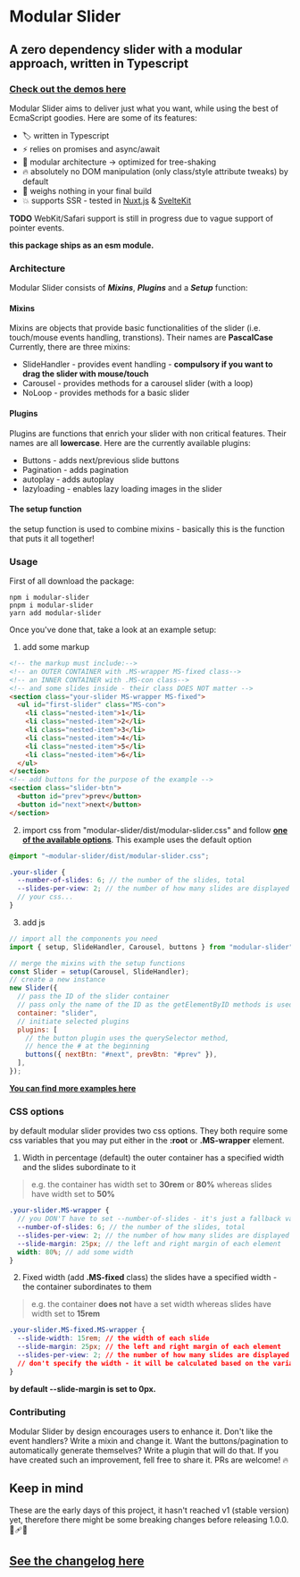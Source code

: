 # Modular Slider

## A zero dependency slider with a modular approach, written in Typescript

### [Check out the demos here](https://matb85.github.io/modular-slider/)

Modular Slider aims to deliver just what you want, while using the best of EcmaScript goodies. Here are some of its features:

- :label: written in Typescript
- :zap: relies on promises and async/await
- :art: modular architecture -> optimized for tree-shaking
- :fire: absolutely no DOM manipulation (only class/style attribute tweaks) by default
- :rocket: weighs nothing in your final build
- :boom: supports SSR - tested in [Nuxt.js](https://nuxtjs.org/) & [SvelteKit](https://kit.svelte.dev/)

**TODO** WebKit/Safari support is still in progress due to vague support of pointer events.

**this package ships as an esm module.**

### Architecture

Modular Slider consists of **_Mixins_**, **_Plugins_** and a **_Setup_** function:

#### Mixins

Mixins are objects that provide basic functionalities of the slider (i.e. touch/mouse events handling, transtions). Their names are **PascalCase** Currently, there are three mixins:

- SlideHandler - provides event handling - **compulsory if you want to drag the slider with mouse/touch**
- Carousel - provides methods for a carousel slider (with a loop)
- NoLoop - provides methods for a basic slider

#### Plugins

Plugins are functions that enrich your slider with non critical features. Their names are all **lowercase**. Here are the currently available plugins:

- Buttons - adds next/previous slide buttons
- Pagination - adds pagination
- autoplay - adds autoplay
- lazyloading - enables lazy loading images in the slider

#### The setup function

the setup function is used to combine mixins - basically this is the function that puts it all together!

### Usage

First of all download the package:

```
npm i modular-slider
pnpm i modular-slider
yarn add modular-slider
```

Once you've done that, take a look at an example setup:

1. add some markup

```html
<!-- the markup must include:-->
<!-- an OUTER CONTAINER with .MS-wrapper MS-fixed class-->
<!-- an INNER CONTAINER with .MS-con class-->
<!-- and some slides inside - their class DOES NOT matter -->
<section class="your-slider MS-wrapper MS-fixed">
  <ul id="first-slider" class="MS-con">
    <li class="nested-item">1</li>
    <li class="nested-item">2</li>
    <li class="nested-item">3</li>
    <li class="nested-item">4</li>
    <li class="nested-item">5</li>
    <li class="nested-item">6</li>
  </ul>
</section>
<!-- add buttons for the purpose of the example -->
<section class="slider-btn">
  <button id="prev">prev</button>
  <button id="next">next</button>
</section>
```

2. import css from "modular-slider/dist/modular-slider.css" and follow [**one of the available options**](#css-options). This example uses the default option

```scss
@import "~modular-slider/dist/modular-slider.css";

.your-slider {
  --number-of-slides: 6; // the number of the slides, total
  --slides-per-view: 2; // the number of how many slides are displayed at once
  // your css...
}
```

3. add js

```js
// import all the components you need
import { setup, SlideHandler, Carousel, buttons } from "modular-slider";

// merge the mixins with the setup functions
const Slider = setup(Carousel, SlideHandler);
// create a new instance
new Slider({
  // pass the ID of the slider container
  // pass only the name of the ID as the getElementByID methods is used
  container: "slider",
  // initiate selected plugins
  plugins: [
    // the button plugin uses the querySelector method,
    // hence the # at the beginning
    buttons({ nextBtn: "#next", prevBtn: "#prev" }),
  ],
});
```

**[You can find more examples here](https://matb85.github.io/modular-slider/)**

### CSS options

by default modular slider provides two css options. They both require some css variables that you may put either in the **:root** or **.MS-wrapper** element.

1. Width in percentage (default)
   the outer container has a specified width and the slides subordinate to it

> e.g. the container has width set to **30rem** or **80%** whereas slides have width set to **50%**

```scss
.your-slider.MS-wrapper {
  // you DON'T have to set --number-of-slides - it's just a fallback value just in case something goes wrong
  --number-of-slides: 6; // the number of the slides, total
  --slides-per-view: 2; // the number of how many slides are displayed at once
  --slide-margin: 25px; // the left and right margin of each element
  width: 80%; // add some width
}
```

2. Fixed width (add **.MS-fixed** class)
   the slides have a specified width - the container subordinates to them

> e.g. the container **does not** have a set width whereas slides have width set to **15rem**

```css
.your-slider.MS-fixed.MS-wrapper {
  --slide-width: 15rem; // the width of each slide
  --slide-margin: 25px; // the left and right margin of each element
  --slides-per-view: 2; // the number of how many slides are displayed at once
  // don't specify the width - it will be calculated based on the variables above
}
```

**by default --slide-margin is set to 0px.**

### Contributing

Modular Slider by design encourages users to enhance it. Don't like the event handlers? Write a mixin and change it. Want the buttons/pagination to automatically generate themselves? Write a plugin that will do that. If you have created such an improvement, fell free to share it. PRs are welcome! :fire:

## Keep in mind

These are the early days of this project, it hasn't reached v1 (stable version) yet, therefore there might be some breaking changes before releasing 1.0.0. :monocle_face::adhesive_bandage::boom:

## [See the changelog here](https://github.com/Matb85/modular-slider/blob/master/CHANGELOG.md)

